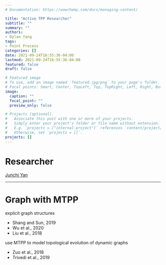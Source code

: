```yaml
---
# Documentation: https://wowchemy.com/docs/managing-content/

title: "Active TPP Researcher"
subtitle: ""
summary: ""
authors: 
- Dylan Yang
tags: 
- Point Process
categories: []
date: 2021-09-24T16:55:36-04:00
lastmod: 2021-09-24T16:55:36-04:00
featured: false
draft: false

# Featured image
# To use, add an image named `featured.jpg/png` to your page's folder.
# Focal points: Smart, Center, TopLeft, Top, TopRight, Left, Right, BottomLeft, Bottom, BottomRight.
image:
  caption: ""
  focal_point: ""
  preview_only: false

# Projects (optional).
#   Associate this post with one or more of your projects.
#   Simply enter your project's folder or file name without extension.
#   E.g. `projects = ["internal-project"]` references `content/project/deep-learning/index.md`.
#   Otherwise, set `projects = []`.
projects: []
---
```



# Researcher


[Junchi Yan](https://thinklab.sjtu.edu.cn/publication.html)







---

# Graph with MTPP

explicit graph structures

- Shang and Sun, 2019
- Wu et al., 2020
- Liu et al., 2018

use MTPP to model topological evolution of dynamic graphs

- Zuo et al., 2018
- Trivedi et al., 2019 